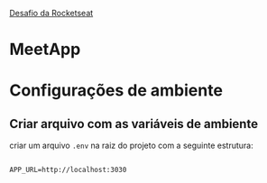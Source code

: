 [Desafio da Rocketseat](https://github.com/Rocketseat/bootcamp-gostack-desafio-02/blob/master/README.md#desafio-02-iniciando-aplica%C3%A7%C3%A3o)

# MeetApp


# Configurações de ambiente

## Criar arquivo com as variáveis de ambiente

criar um arquivo `.env` na raiz do projeto com a seguinte estrutura:

```

APP_URL=http://localhost:3030


```


